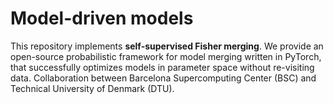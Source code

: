 # Model-driven models

This repository implements **self-supervised Fisher merging**. We provide an open-source probabilistic framework for model merging written in PyTorch, that successfully optimizes models in parameter space without re-visiting data. Collaboration between Barcelona Supercomputing Center (BSC) and Technical University of Denmark (DTU).


